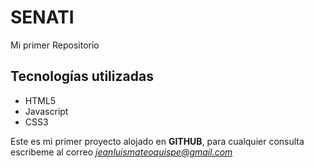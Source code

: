 # SENATI
Mi primer Repositorio

## Tecnologías utilizadas
- HTML5
- Javascript
- CSS3

Este es mi primer proyecto alojado en **GITHUB**, para cualquier consulta 
escribeme al correo *jeanluismateoquispe@gmail.com*
